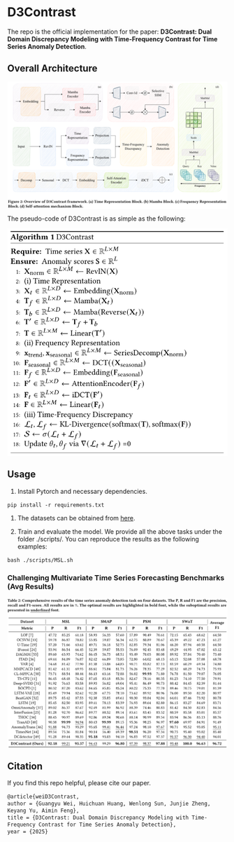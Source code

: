 # D3Contrast

The repo is the official implementation for the paper: **D3Contrast: Dual Domain Discrepancy Modeling with Time-Frequency Contrast for Time Series Anomaly Detection**.


## Overall Architecture

<p align="center">
<img src="./figs/architecture.png" alt="" align=center />
</p>

The pseudo-code of D3Contrast is as simple as the following:

<p align="center">
<img src="./figs/algorithm.png" alt="" align=center />
</p>

## Usage 

1. Install Pytorch and necessary dependencies.

```
pip install -r requirements.txt
```

1. The datasets can be obtained from [here](https://drive.google.com/drive/folders/1RaIJQ8esoWuhyphhmMaH-VCDh-WIluRR?usp=sharing).

2. Train and evaluate the model. We provide all the above tasks under the folder ./scripts/. You can reproduce the results as the following examples:

```
bash ./scripts/MSL.sh
```


### Challenging Multivariate Time Series Forecasting Benchmarks (Avg Results)

<p align="center">
<img src="./figs/main_results.png" alt="" align=center />
</p>


## Citation

If you find this repo helpful, please cite our paper. 

```
@article{weiD3Contrast,
author = {Guangyu Wei, Huichuan Huang, Wenlong Sun, Junjie Zheng, Keyang Yu, Aimin Feng},
title = {D3Contrast: Dual Domain Discrepancy Modeling with Time-Frequency Contrast for Time Series Anomaly Detection},
year = {2025}
```

